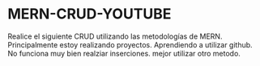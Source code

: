 # MERN-CRUD-YOUTUBE
Realice el siguiente CRUD utilizando las metodologías de MERN. Principalmente estoy realizando proyectos.
Aprendiendo a utilizar github. No funciona muy bien realziar inserciones. mejor utilizar otro metodo.
